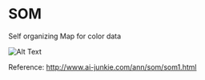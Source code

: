 # SOM
Self organizing Map for color data

![Alt Text](https://github.com/darknight009/SOM/blob/master/out_gif.gif)


Reference: http://www.ai-junkie.com/ann/som/som1.html
